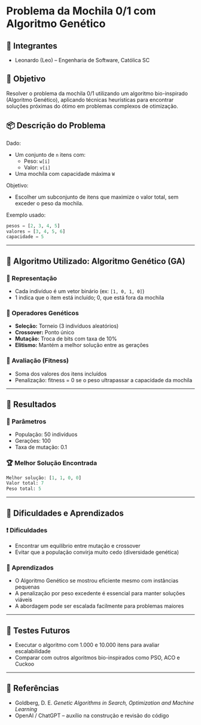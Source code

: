 # Problema da Mochila 0/1 com Algoritmo Genético

## 👥 Integrantes
- Leonardo (Leo) – Engenharia de Software, Católica SC

## 🎯 Objetivo
Resolver o problema da mochila 0/1 utilizando um algoritmo bio-inspirado (Algoritmo Genético), aplicando técnicas heurísticas para encontrar soluções próximas do ótimo em problemas complexos de otimização.

## 📦 Descrição do Problema

Dado:
- Um conjunto de `n` itens com:
  - Peso: `w[i]`
  - Valor: `v[i]`
- Uma mochila com capacidade máxima `W`

Objetivo:
- Escolher um subconjunto de itens que maximize o valor total, sem exceder o peso da mochila.

Exemplo usado:
```python
pesos = [2, 3, 4, 5]
valores = [3, 4, 5, 6]
capacidade = 5
```

---

## 🧬 Algoritmo Utilizado: Algoritmo Genético (GA)

### 🔹 Representação
- Cada indivíduo é um vetor binário (ex: `[1, 0, 1, 0]`)
- 1 indica que o item está incluído; 0, que está fora da mochila

### 🔹 Operadores Genéticos
- **Seleção:** Torneio (3 indivíduos aleatórios)
- **Crossover:** Ponto único
- **Mutação:** Troca de bits com taxa de 10%
- **Elitismo:** Mantém a melhor solução entre as gerações

### 🔹 Avaliação (Fitness)
- Soma dos valores dos itens incluídos
- Penalização: fitness = 0 se o peso ultrapassar a capacidade da mochila

---

## 🧪 Resultados

### 🧾 Parâmetros
- População: 50 indivíduos
- Gerações: 100
- Taxa de mutação: 0.1

### 🏆 Melhor Solução Encontrada
```python
Melhor solução: [1, 1, 0, 0]
Valor total: 7
Peso total: 5
```

---

## 🧠 Dificuldades e Aprendizados

### ❗ Dificuldades
- Encontrar um equilíbrio entre mutação e crossover
- Evitar que a população convirja muito cedo (diversidade genética)

### 📘 Aprendizados
- O Algoritmo Genético se mostrou eficiente mesmo com instâncias pequenas
- A penalização por peso excedente é essencial para manter soluções viáveis
- A abordagem pode ser escalada facilmente para problemas maiores

---

## 📌 Testes Futuros
- Executar o algoritmo com 1.000 e 10.000 itens para avaliar escalabilidade
- Comparar com outros algoritmos bio-inspirados como PSO, ACO e Cuckoo

---

## 🧾 Referências
- Goldberg, D. E. *Genetic Algorithms in Search, Optimization and Machine Learning*
- OpenAI / ChatGPT – auxílio na construção e revisão do código
